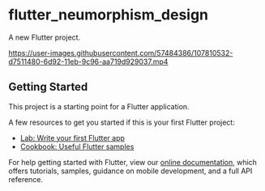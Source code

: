 # flutter_neumorphism_design

A new Flutter project.

https://user-images.githubusercontent.com/57484386/107810532-d7511480-6d92-11eb-9c96-aa719d929037.mp4

## Getting Started

This project is a starting point for a Flutter application.

A few resources to get you started if this is your first Flutter project:

- [Lab: Write your first Flutter app](https://flutter.dev/docs/get-started/codelab)
- [Cookbook: Useful Flutter samples](https://flutter.dev/docs/cookbook)

For help getting started with Flutter, view our
[online documentation](https://flutter.dev/docs), which offers tutorials,
samples, guidance on mobile development, and a full API reference.
